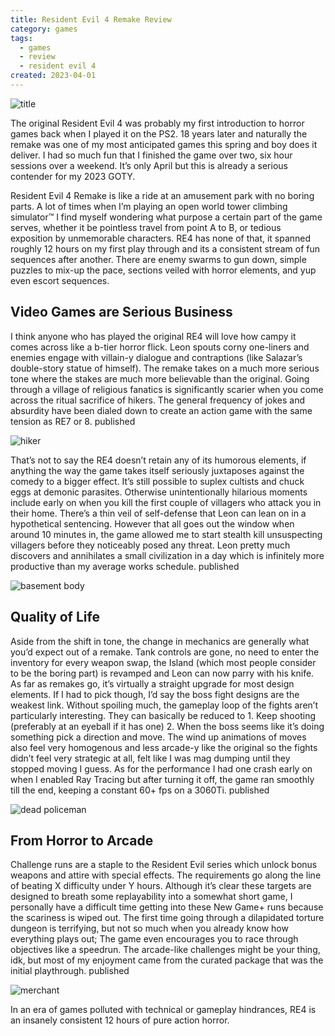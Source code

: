 ```yaml
---
title: Resident Evil 4 Remake Review
category: games
tags:
  - games
  - review
  - resident evil 4
created: 2023-04-01
---
```


![title](./images/20230401-re4-title.jpg)

The original Resident Evil 4 was probably my first introduction to horror games back when I played it on the PS2. 18 years later and naturally the remake was one of my most anticipated games this spring and boy does it deliver. I had so much fun that I finished the game over two, six hour sessions over a weekend. It’s only April but this is already a serious contender for my 2023 GOTY.

Resident Evil 4 Remake is like a ride at an amusement park with no boring parts. A lot of times when I’m playing an open world tower climbing simulator™ I find myself wondering what purpose a certain part of the game serves, whether it be pointless travel from point A to B, or tedious exposition by unmemorable characters. RE4 has none of that, it spanned roughly 12 hours on my first play through and its a consistent stream of fun sequences after another. There are enemy swarms to gun down, simple puzzles to mix-up the pace, sections veiled with horror elements, and yup even escort sequences.

## Video Games are Serious Business

I think anyone who has played the original RE4 will love how campy it comes across like a b-tier horror flick. Leon spouts corny one-liners and enemies engage with villain-y dialogue and contraptions (like Salazar’s double-story statue of himself). The remake takes on a much more serious tone where the stakes are much more believable than the original. Going through a village of religious fanatics is significantly scarier when you come across the ritual sacrifice of hikers. The general frequency of jokes and absurdity have been dialed down to create an action game with the same tension as RE7 or 8.
published

![hiker](./images/20230401-re4-hiker.jpg)

That’s not to say the RE4 doesn’t retain any of its humorous elements, if anything the way the game takes itself seriously juxtaposes against the comedy to a bigger effect. It’s still possible to suplex cultists and chuck eggs at demonic parasites.
Otherwise unintentionally hilarious moments include early on when you kill the first couple of villagers who attack you in their home. There’s a thin veil of self-defense that Leon can lean on in a hypothetical sentencing. However that all goes out the window when around 10 minutes in, the game allowed me to start stealth kill unsuspecting villagers before they noticeably posed any threat. Leon pretty much discovers and annihilates a small civilization in a day which is infinitely more productive than my average works schedule.
published

![basement body](./images/20230401-re4-basement-body.jpg)

## Quality of Life

Aside from the shift in tone, the change in mechanics are generally what you’d expect out of a remake. Tank controls are gone, no need to enter the inventory for every weapon swap, the Island (which most people consider to be the boring part) is revamped and Leon can now parry with his knife. As far as remakes go, it’s virtually a straight upgrade for most design elements. If I had to pick though, I’d say the boss fight designs are the weakest link. Without spoiling much, the gameplay loop of the fights aren’t particularly interesting. They can basically be reduced to 1. Keep shooting (preferably at an eyeball if it has one) 2. When the boss seems like it’s doing something pick a direction and move. The wind up animations of moves also feel very homogenous and less arcade-y like the original so the fights didn’t feel very strategic at all, felt like I was mag dumping until they stopped moving I guess. As for the performance I had one crash early on when I enabled Ray Tracing but after turning it off, the game ran smoothly till the end, keeping a constant 60+ fps on a 3060Ti.
published

![dead policeman](./images/20230401-re4-dead-policeman.jpg)

## From Horror to Arcade

Challenge runs are a staple to the Resident Evil series which unlock bonus weapons and attire with special effects. The requirements go along the line of beating X difficulty under Y hours. Although it’s clear these targets are designed to breath some replayability into a somewhat short game, I personally have a difficult time getting into these New Game+ runs because the scariness is wiped out. The first time going through a dilapidated torture dungeon is terrifying, but not so much when you already know how everything plays out; The game even encourages you to race through objectives like a speedrun. The arcade-like challenges might be your thing, idk, but most of my enjoyment came from the curated package that was the initial playthrough.
published

![merchant](./images/20230401-re4-merchant.jpg)

In an era of games polluted with technical or gameplay hindrances, RE4 is an insanely consistent 12 hours of pure action horror.
